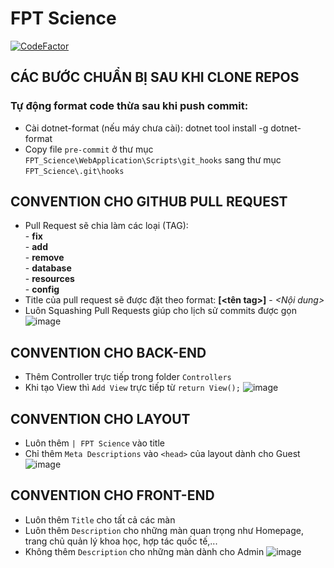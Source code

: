 # FPT Science

[![CodeFactor](https://www.codefactor.io/repository/github/fpt-sap-lab/fpt_science/badge)](https://www.codefactor.io/repository/github/fpt-sap-lab/fpt_science)

## CÁC BƯỚC CHUẨN BỊ SAU KHI CLONE REPOS

### Tự động format code thừa sau khi push commit:
- Cài dotnet-format (nếu máy chưa cài): dotnet tool install -g dotnet-format
- Copy file `pre-commit` ở thư mục `FPT_Science\WebApplication\Scripts\git_hooks` sang thư mục `FPT_Science\.git\hooks`
## CONVENTION CHO GITHUB PULL REQUEST
* Pull Request sẽ chia làm các loại (TAG):</br>
        - <B>fix</B></br>
        - <B>add</B></br>
        - <B>remove</B></br>
        - <B>database</B></br>
        - <B>resources</B></br>
        - <B>config</B></br>
* Title của pull request sẽ được đặt theo format: <B>[<tên tag>]</B> - <I><Nội dung></I>
* Luôn Squashing Pull Requests giúp cho lịch sử commits được gọn
![image](https://29comwzoq712ml5vj5gf479x-wpengine.netdna-ssl.com/wp-content/uploads/2019/10/github-merge-options.png)
## CONVENTION CHO BACK-END
* Thêm Controller trực tiếp trong folder `Controllers`
* Khi tạo View thì `Add View` trực tiếp từ `return View();`
![image](https://user-images.githubusercontent.com/35557579/106367296-12574f00-6374-11eb-927f-65aa0cbc1203.png)
## CONVENTION CHO LAYOUT
* Luôn thêm `| FPT Science` vào title
* Chỉ thêm `Meta Descriptions` vào `<head>` của layout dành cho Guest
![image](https://user-images.githubusercontent.com/35557579/106366744-a7f0df80-6370-11eb-896e-c61a50c8cb1b.png)
## CONVENTION CHO FRONT-END
* Luôn thêm `Title` cho tất cả các màn
* Luôn thêm `Description` cho những màn quan trọng như Homepage, trang chủ quản lý khoa học, hợp tác quốc tế,...
* Không thêm `Description` cho những màn dành cho Admin
![image](https://user-images.githubusercontent.com/35557579/106367006-27cb7980-6372-11eb-9f75-f089d79b882c.png)
